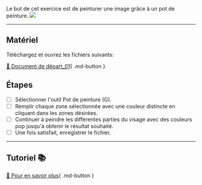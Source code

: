 
Le but de cet exercice est de peinturer une image grâce à un pot de peinture.
![](../assets/image/12_andy-visage_femme.png)
***

## Matériel

Téléchargez et ouvrez les fichiers suivants:

[📁 Document de départ_01](../assets/image/12_andy-visage_femme.jpg){ .md-button }   <br>

## Étapes

- [ ] Sélectionner l'outil Pot de peinture (G).
- [ ] Remplir chaque zone sélectionnée avec une couleur distincte en cliquant dans les zones désirées.
- [ ] Continuer à peindre les différentes parties du visage avec des couleurs pop jusqu'à obtenir le résultat souhaité.
- [ ] Une fois satisfait, enregistrer le fichier.

***

## Tutoriel 📚

[📖 Pour en savoir plus](https://cmontmorency365-my.sharepoint.com/:v:/g/personal/flpilote_cmontmorency_qc_ca/EWX7DvXI8zJAo3tnzJWORoUBs5s1s5lqi3_KBjniY0LHjQ?nav=eyJyZWZlcnJhbEluZm8iOnsicmVmZXJyYWxBcHAiOiJPbmVEcml2ZUZvckJ1c2luZXNzIiwicmVmZXJyYWxBcHBQbGF0Zm9ybSI6IldlYiIsInJlZmVycmFsTW9kZSI6InZpZXciLCJyZWZlcnJhbFZpZXciOiJNeUZpbGVzTGlua0NvcHkifX0&e=f8aeS0){ .md-button }   <br>
